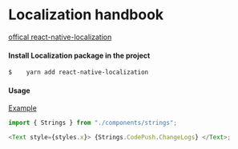 # Localization handbook

[offical react-native-localization](https://yarnpkg.com/package/react-native-localization)

#### Install Localization package in the project

```bash
$    yarn add react-native-localization
```

#### Usage

[Example](../src/components/strings/)

```js
import { Strings } from "./components/strings";

<Text style={styles.x}> {Strings.CodePush.ChangeLogs} </Text>;
```
